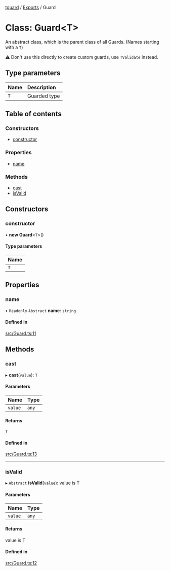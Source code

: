 [tguard](../README.md) / [Exports](../modules.md) / Guard

# Class: Guard<T\>

An abstract class, which is the parent class of all Guards. (Names starting with a `T`)

⚠️ Don't use this directly to create custom guards, use `TValidate` instead.

## Type parameters

| Name | Description |
| :------ | :------ |
| `T` | Guarded type |

## Table of contents

### Constructors

- [constructor](Guard.md#constructor)

### Properties

- [name](Guard.md#name)

### Methods

- [cast](Guard.md#cast)
- [isValid](Guard.md#isvalid)

## Constructors

### constructor

• **new Guard**<`T`\>()

#### Type parameters

| Name |
| :------ |
| `T` |

## Properties

### name

• `Readonly` `Abstract` **name**: `string`

#### Defined in

[src/Guard.ts:11](https://github.com/davidkarolyi/tguard/blob/d0ca035/src/Guard.ts#L11)

## Methods

### cast

▸ **cast**(`value`): `T`

#### Parameters

| Name | Type |
| :------ | :------ |
| `value` | `any` |

#### Returns

`T`

#### Defined in

[src/Guard.ts:13](https://github.com/davidkarolyi/tguard/blob/d0ca035/src/Guard.ts#L13)

___

### isValid

▸ `Abstract` **isValid**(`value`): value is T

#### Parameters

| Name | Type |
| :------ | :------ |
| `value` | `any` |

#### Returns

value is T

#### Defined in

[src/Guard.ts:12](https://github.com/davidkarolyi/tguard/blob/d0ca035/src/Guard.ts#L12)
